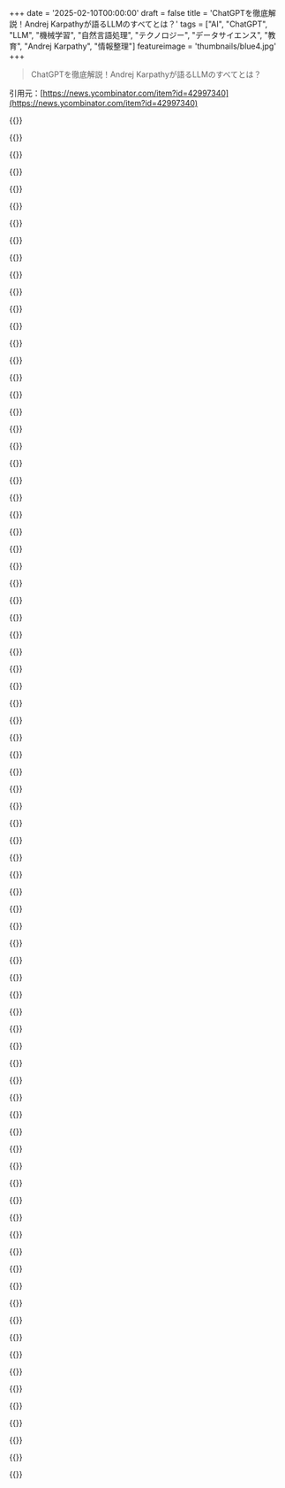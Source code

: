 +++
date = '2025-02-10T00:00:00'
draft = false
title = 'ChatGPTを徹底解説！Andrej Karpathyが語るLLMのすべてとは？'
tags = ["AI", "ChatGPT", "LLM", "機械学習", "自然言語処理", "テクノロジー", "データサイエンス", "教育", "Andrej Karpathy", "情報整理"]
featureimage = 'thumbnails/blue4.jpg'
+++

> ChatGPTを徹底解説！Andrej Karpathyが語るLLMのすべてとは？

引用元：[https://news.ycombinator.com/item?id=42997340](https://news.ycombinator.com/item?id=42997340)

{{<matomeQuote body="あの動画の元の議論はどこでできるかな？今ちょうど動画を見てて半分くらいなんだけど、いくつか気になることがあるんだ。1つ目は数学とLLMについて。AndrejがLLMに与えた問いが計算系のもので、基本的なトークン予測の能力とは少し違うと思う。基本的な能力を示すプロンプトについて更多く知りたい。2つ目はメタ的な問題。LLMが他のLLMのトレーニングデータを作るという状況についてもっと知りたい。トレーニングや評価にLLMを使うことの限界について話してみたいな。" userName="albert_e" createdAt="2025-02-10T08:38:56" color="#ff33a1">}}

{{<matomeQuote body="1つ目の数学についてだけど、動画内でLLMが多くのトピックに関する専門的な知識を持っているのに、単純な数学には弱いと言ってた。多くの人はLLMを人間のように考えると思ってるけど、実際には計算能力が乏しい。数学の問題が単一の正解になりがちだから、LLMの限界を示す良い例だし、これで他の領域でも理解が進むと思う。" userName="WA" createdAt="2025-02-10T10:18:46" color="#ff5c5c">}}

{{<matomeQuote body="確かに、時刻を求めてもその答えが変とかよくあった。うまくいく時とそうでない時があって、再び疑念を持つのが難しいんだよね。" userName="Kye" createdAt="2025-02-10T17:05:34" color="">}}

{{<matomeQuote body="Andrej Karpathyは自分のウェブサイトにディスコードのリンクがあるよ。個人的には参加してないけど、結構アクティブみたい。" userName="SerCe" createdAt="2025-02-10T09:26:12" color="">}}

{{<matomeQuote body="たとえば2+2みたいな問題の解法には一つのアプローチしかないんだ。けどLLMはカウントが下手だから、2+2は彼らにとっては計算的な問題じゃない。これはパターンマッチングや言語の推論として扱われるんだ。" userName="2-3-7-43-1807" createdAt="2025-02-10T12:28:27" color="">}}

{{<matomeQuote body="LLMがカウント下手なのは、テキストでは誰も数えないから。実際には頭の中で数えてるのに、それがトレーニングデータにないからだと思う。" userName="FeepingCreature" createdAt="2025-02-10T12:40:30" color="">}}

{{<matomeQuote body="この結果は、オンラインに豊富にあるキンダーガーテン用の「掛け算表」が影響してるのかな？大体12倍とか13倍くらいまでのがテキストとして存在するし。" userName="albert_e" createdAt="2025-02-13T11:23:10" color="">}}

{{<matomeQuote body="ただのトレーニング素材だけの問題じゃなくて、トークンの数を厳密に把握することも影響する。1+1+1+1のためのトークンと1+1+1+1+1のためのトークンを別々に持たなきゃいけないし。" userName="2-3-7-43-1807" createdAt="2025-02-10T14:05:40" color="">}}

{{<matomeQuote body="内部表現は多次元ベクトルで、4096次元の典型的なQ4では、宇宙のすべての粒子に名前を付けられて、他の目的のために4000次元以上が残っている。" userName="lostmsu" createdAt="2025-02-10T17:11:59" color="">}}

{{<matomeQuote body="その意見は正当じゃないと思う。" userName="2-3-7-43-1807" createdAt="2025-02-10T17:16:08" color="">}}

{{<matomeQuote body="ポイント1については後の動画で詳しく説明してるよ。特に計算するタイミングやモデルが自分で計算せずにツールを使う場合についても話してるし。あとポイント2については後半でRLや（シミュレーションされた）RLHFについて触れていて、モデル同士がフィードバックループを形成する過程やそれによる問題も説明してるよ。" userName="fenomas" createdAt="2025-02-10T13:39:45" color="">}}

{{<matomeQuote body="LLMを使って他のLLMを訓練・評価する際の制限や危険性についてもっと知りたいな。極端な例として、‘inbred LLMs’に関する論文があるよ。" userName="m11a" createdAt="2025-02-10T10:45:06" color="">}}

{{<matomeQuote body="LLMを使って他のLLMを訓練・評価する場合、エントロピーが増加するって話だね（増加すると情報が減る）。これはまるで、人がMPegを別のロスのある圧縮で再圧縮した結果みたいになるんだ。たまにネット上でその結果が見られることがあるよ。" userName="p0w3n3d" createdAt="2025-02-10T13:20:26" color="">}}

{{<matomeQuote body="Metaのハルシネーションに対するアプローチは考えにくいけど面白いね。彼らは基本的に、トレーニングデータのスニペットを抽出して、そのことについての事実に基づく質問をLlama 3で生成し、答えを作成し、その答えを元のデータと照らし合わせて評価してるんだ。不正確な場合、モデルにその不正確な反応を認識させるよう訓練するよ。" userName="thomasahle" createdAt="2025-02-10T11:52:51" color="#ff5c5c">}}

{{<matomeQuote body="こういうアプローチは後から見ると当然に思えるけど、間違った答えを見つけたときにモデルに正しい答えを教えるのがMLエンジニアの自然な傾向なのは間違いないよ。ただ、LLMの答えの空間は無限で制約がないから、どんな努力も完璧にはならず、常に不確実性への対処が必要になるよね。" userName="2-3-7-43-1807" createdAt="2025-02-10T12:25:24" color="">}}

{{<matomeQuote body="Karpathyのビデオでのポイントは、モデルは自分の知識の範囲を良く理解してる必要があるってことだよね。古いモデルはその理解を使わずに、自信満々に全ての質問に答えてたのが問題だったんだ。" userName="fenomas" createdAt="2025-02-10T13:27:15" color="">}}

{{<matomeQuote body="私は彼の意見には賛成しないし、モデルがすでに理解しているというのも正確ではないと思う。確かに不確実性に関連する活性化コンステレーションがあるけど、実際に不確実性を表現する反応を引き出すためにそれを訓練しなきゃいけないから、理解しているとは言えないね。" userName="2-3-7-43-1807" createdAt="2025-02-10T14:08:57" color="">}}

{{<matomeQuote body="あなたが何に反対してるのかわからないな。私はKarpathyが大体1:31:00あたりで不確実性を示す特定のニューロンが点灯する話をしていることを要約しているんだ。OpenAIがChatGPTを“Orson Kovacs”が有名じゃないことを知ってるように訓練したとは思えないけど、彼らはそれが分からないことをどう表現するかを訓練したし、結果は出ていると思うんだ。" userName="fenomas" createdAt="2025-02-10T14:32:26" color="">}}

{{<matomeQuote body="俺も最初の文を誤解したかも。" userName="2-3-7-43-1807" createdAt="2025-02-10T14:46:22" color="">}}

{{<matomeQuote body="うーん、読み返してみたら俺も最初の投稿を誤解したかもしれない。もしそうならごめん！" userName="fenomas" createdAt="2025-02-10T14:59:16" color="">}}

{{<matomeQuote body="機械が間違えるのは設定ミスか壊れてるからだと思うけど、学習する機械が間違えるのはその学習がパターンをカバーできてないからだよね。でも機械学習のエンジニアが最初からそれに気づくのは難しいんじゃないかな。学習にはリズム的なものがあって、成長の過程を理解するのが大事だと思う。" userName="implmntatio" createdAt="2025-02-10T12:24:56" color="">}}

{{<matomeQuote body="Andrejの動画は面白いけど、RLの部分がちょっと曖昧なんだよね。正しい答えをどうやってトレーニングするの？ 理由をトレースして教師あり学習のようにするのか、それともスコアを計算してロス関数として使うのか。それに、LLMが正しい答えを生成できないかもしれない問題はどうするの？" userName="quantumspandex" createdAt="2025-02-10T12:40:28" color="">}}

{{<matomeQuote body="自分の理解では、LLMのRLではモデルが正しい答えを出す質問を使って、正しい反応を強化しながら進化させていくんだよね。AlphaGoのトレーニングと似てて、勝つ方法を進化させるってわけ。" userName="fenomas" createdAt="2025-02-10T13:02:46" color="#ff5c5c">}}

{{<matomeQuote body="AlphaGoは自動化されたプロセスに見えるけど、LLMの場合はすでに能力のあるモデルが必要で、問題選びも大事だと思うから結構な手間がかかるな。" userName="quantumspandex" createdAt="2025-02-10T13:13:30" color="">}}

{{<matomeQuote body="そう、LLMのためにはちゃんとしたモデルと質問が必要だよね。AlphaGoとの比較はプロセスが似てるってことが重要で、人間のラベラーが通った道をただ模倣してるわけじゃないんだよね。" userName="fenomas" createdAt="2025-02-10T13:32:17" color="">}}

{{<matomeQuote body="RLリワードにGRPOを使った詳細についてのリンクだよ。" userName="mtkd" createdAt="2025-02-10T12:59:22" color="">}}

{{<matomeQuote body="ありがとう！" userName="quantumspandex" createdAt="2025-02-10T13:09:13" color="">}}

{{<matomeQuote body="こちらのリンクね。" userName="epr" createdAt="2025-02-10T12:59:38" color="">}}

{{<matomeQuote body="見てみるね。ありがとう！" userName="quantumspandex" createdAt="2025-02-10T13:09:24" color="">}}

{{<matomeQuote body="元の動画の53分あたりで、LLMの引用がどれだけ正確かを示してた。ビッグテックが著作権侵害じゃないと裁判所を納得させた理由が気になるな。もし自分がDisneyキャラを描くモデルを訓練したら、すぐに訴えられそう。" userName="p0w3n3d" createdAt="2025-02-10T13:16:15" color="">}}

{{<matomeQuote body="彼は基本モデルから推測してるけど、それは結構能力があって、自分のトレーニングデータをそのまま出すみたい。ChatGPTみたいなインストラクトサービスでは、出すのはファインチューニングデータの方が多いはずで、たいていは提供元のものだし秘密にされてると思うよ。" userName="fenomas" createdAt="2025-02-10T14:01:40" color="#ff5733">}}

{{<matomeQuote body="LLMを損失圧縮と捉えるなら、推測時は圧縮データを解凍するみたいなもんで、その瞬間に問題が起きるってことかもね。" userName="p0w3n3d" createdAt="2025-02-10T17:38:07" color="">}}

{{<matomeQuote body="今、連邦データがAI企業に流出してるけど、彼らがそのデータでモデルを訓練した場合、法律はどうやって彼らに'学習をやめろ'と言うんだろう。コピーを消せって裁判所が言うけど、元データはまだ残るし。" userName="sambull" createdAt="2025-02-10T13:20:57" color="">}}

{{<matomeQuote body="まだ訴訟中だと思うよ。" userName="avbanks" createdAt="2025-02-10T13:20:02" color="">}}

{{<matomeQuote body="モデルが’完全に’オープンソースになるには、モデルそのものと実行方法だけじゃなくて、データや訓練に使うプログラムも必要だよ。" userName="dzogchen" createdAt="2025-02-10T07:46:15" color="">}}

{{<matomeQuote body="企業が自分たちのLLMに使った著作権のある100TBのコンテンツをただ配布するのは合理的なの？" userName="a2128" createdAt="2025-02-10T08:13:04" color="">}}

{{<matomeQuote body="配布はしないけど、具体的にリストアップしてリンクするのはありじゃない？モデルの同じコピーは作れないけど、訓練方法や詳細がオープンなら、使われた訓練素材のリストがあればいいと思う。" userName="TeMPOraL" createdAt="2025-02-10T10:55:52" color="#38d3d3">}}

{{<matomeQuote body="それを期待するのは難しいけど、Metaは一応そんなことをしたみたいだね。" userName="atq2119" createdAt="2025-02-10T09:36:18" color="">}}

{{<matomeQuote body="実際、彼らは15Tトークンを使ったと言われるデータセットをHFに上げてるよ。ただし、明らかな理由でラベルはついてないけど。" userName="moffkalast" createdAt="2025-02-10T10:18:07" color="">}}

{{<matomeQuote body="RL-only（SFTなし）のアプローチはその問題を解消するかも。問題セットは西洋の全体を遍歴するより小さくて機械的に作れると思う。" userName="anotherhue" createdAt="2025-02-10T08:15:29" color="">}}

{{<matomeQuote body="ファイル名、サイズ、ソース、チェックサムがあるリファレンスファイルはOSIの定義に含まれるの？" userName="prisenco" createdAt="2025-02-10T08:40:45" color="">}}

{{<matomeQuote body="オープンソースモデルがSOTA性能を主張するなら、そのトレーニングデータからの情報漏洩を確認できるはずだよね。" userName="puapuapuq" createdAt="2025-02-10T08:34:16" color="">}}

{{<matomeQuote body="それは間違ってるよ。要求を満たすためにトレーニングデータを全部提供する必要はない。実際のOpen Source AI DefinitionやFAQを読むことをお勧めするよ。" userName="HumanOstrich" createdAt="2025-02-10T08:48:07" color="#ff33a1">}}

{{<matomeQuote body="FYI、彼らのオープンソースAI定義は物議を醸したけど、企業の影響が大きかったから驚きではないよ。広いコミュニティが適切なオープンソース定義を決めるまで、無視した方がいい。" userName="Salgat" createdAt="2025-02-10T10:11:17" color="">}}

{{<matomeQuote body="新しい定義が必要だね。" userName="amelius" createdAt="2025-02-10T08:54:07" color="">}}

{{<matomeQuote body=">モデルとそれを動かすための方法だけじゃなくて、データやトレーニングに使うプログラムも必要だよ。モデル自体がアーキテクチャを示すことが全てなんだよ。" userName="2-3-7-43-1807" createdAt="2025-02-10T12:33:34" color="">}}

{{<matomeQuote body="残念ながら、OSAI定義ではトレーニングデータが利用可能である必要はない。悲しいよね。" userName="rettichschnidi" createdAt="2025-02-10T08:10:39" color="">}}

{{<matomeQuote body="そうだよね。まだ理解できないんだけど、モデルの重みデータと実行環境があれば、閉じたソースの実行ファイルと何が違うのか分からない。みんななんでこれをオープンソースって呼ぶの？" userName="szundi" createdAt="2025-02-10T07:55:16" color="">}}

{{<matomeQuote body="通常、ソースコードやビルドファイルにアクセスしないと、従来のコードを自分のニーズに合わせるのは難しいからだよ。LLMではモデルの重みや実行環境、許可のあるライセンスがあれば微調整や拡張ができる。もちろん、詳細なモデルリリースペーパーやトレーニングコード、トレーニングデータがあるとベストだけど。MetaやDeepseekがもたらした貢献も軽視しすぎだと思うよ。" userName="PeterStuer" createdAt="2025-02-10T08:15:13" color="#ff5c5c">}}

{{<matomeQuote body="これは純度を争うためじゃなくて、明確性を求めてるんだ。MetaやDeepseekが焼き留めたモデルやホワイトペーパーを出しているなら、それ自体はいいと思う。ただ、ソースがオープンでないのに“オープンソース”って呼ぶべきじゃないよ。" userName="GeneralMayhem" createdAt="2025-02-10T09:20:56" color="#ff5c5c">}}

{{<matomeQuote body="オープンソースって定義によるよね。オープンソースライセンスでコードが公開されるのがオープンソースだと思ってたけど、他の人はライセンスに関係なくソースが公開されてればオープンソースって言ってるみたい。 obfuscateしたコードをオープンソースライセンスで出すのはオープンソースなのかな？それに近い感じでモデルの重みをオープンソースライセンスで出してると思うな。" userName="doix" createdAt="2025-02-10T11:42:39" color="">}}

{{<matomeQuote body="オブファスケートされたコードをオープンソースライセンスで出したらオープンソースとは言えないな。オープンソースってのは編集用の形で公開されるべきだし、単なるバイナリをオープンにしたからってソースが開かれたことにはならないと思う。" userName="GeneralMayhem" createdAt="2025-02-10T15:44:39" color="#ff5733">}}

{{<matomeQuote body="実際、微調整できるからってとこがあると思うけど、バイナリの場合も可能だよね。ゲームなんかではその傾向が強いと思う。実体験ではMLでも似たような感じかな。APIは弄ることができないソフトウェアに近いかな。いつものことだけど、LLMの分野ではハードルが低く感じるな。" userName="fhd2" createdAt="2025-02-10T08:12:49" color="">}}

{{<matomeQuote body="たくさんの設定項目があるプロプライエタリプログラムはオープンソースってこと？" userName="darkwater" createdAt="2025-02-10T09:32:22" color="">}}

{{<matomeQuote body="ローカルで実行可能なプロプライエタリプログラムもオープンソースAIって呼ぶなら、おかしな気がする。結局、それは「SaaSじゃない」ってだけで、他のソフトウェアとは違う定義が出来上がってるよね。" userName="fhd2" createdAt="2025-02-10T13:46:24" color="">}}

{{<matomeQuote body="オープンソースって資産が不明瞭なライセンスが絡むとややこしいよね。Jedi Knight 2なんかもソースコードは出てても、そのアセット（モデルやテクスチャ、音声）が必要だから実行は難しいし、そのアセットの合法性も不明瞭。MLMのトレーニングデータを公開することも法的に難しいし、今も裁判がもめてるところ。" userName="sigmoid10" createdAt="2025-02-10T08:16:20" color="#785bff">}}

{{<matomeQuote body="ゲームの例で言うと、オープンソースはあくまでソフトウェアであって、アセットは別物だよね。Dolphinなんかもプログラムはオープンだけど、データはオープンじゃない。ソースコードにアクセスできるのは価値があるけど、オープンソースモデルとは呼ぶならデータ取得やクリーニングの部分も含めるべきだと思う。" userName="GeneralMayhem" createdAt="2025-02-10T09:17:06" color="#38d3d3">}}

{{<matomeQuote body="オープンソースがオープンアセットじゃないっていうなら、今更それを変える必要はなくない？トレーニングデータも資産だから、アプリを動かすのに必要ないけど、オープンLLMはそのゲームよりもオープンだと思うはず。" userName="sigmoid10" createdAt="2025-02-13T08:46:58" color="">}}

{{<matomeQuote body="でもトレーニングデータはオープンじゃないからね。オープンソースがオープンアセットでもないのは同意だけど、トレーニングデータもコードもオープンじゃないのがポイントだよ。" userName="GeneralMayhem" createdAt="2025-02-14T04:48:27" color="">}}

{{<matomeQuote body="モデルのトレーニングに使ったツール（ビルドスクリプト）はオープンソースにできるんじゃない？" userName="amelius" createdAt="2025-02-10T10:21:47" color="">}}

{{<matomeQuote body="オープンソースって言葉が流行りもあって、メディアはプレスリリースをそのまま繰り返してるだけだよ。実際にモデルを扱ってる人たちは、時々例外もあるけど、ほとんどの場合はオープンウェイトって呼んでる。例えばOLMoみたいにデータセットやトレーニングスクリプトを公開してるのが本当にオープンソースだね。" userName="moffkalast" createdAt="2025-02-10T10:12:02" color="">}}

{{<matomeQuote body="Metaがそう呼んで他の人たちもそうしたいってことで、みんなその名前に従ってるだけだと思うよ。" userName="benterix" createdAt="2025-02-10T08:42:21" color="">}}

{{<matomeQuote body="Metaがリークされた直後にラッマって名前をつけたから、それが定着したんじゃないかな。AI業界ではライセンスについてあんまり気にしないし。" userName="dartos" createdAt="2025-02-10T11:26:03" color="">}}

{{<matomeQuote body="LLMsについてたくさんの記事を読んできたけど、どうして他のモデルはSOTAに勝てなかったのか常に気になるんだよね。このモデルのアーキテクチャがどういう過程で進化してきたのか知りたい。" userName="est" createdAt="2025-02-10T09:11:23" color="">}}

{{<matomeQuote body="単純に言うと、注意ベースのモデルの安定性が非注意ベースのモデルよりも勝ってるから。GoogleがMHA自己注意を捨てたのは大きなアイデアだったのに、OpenAIはFeedForward注意モデルに基づいて帝国を築いた。これは他の方法と比べて生成が超安定。" userName="rob_c" createdAt="2025-02-10T10:48:15" color="#ff5c5c">}}

{{<matomeQuote body="多分、誰も本当の理由はわからないんだと思う。うまくいくものを使って、その中で小さな変化を試してるって感じ。まるで錬金術みたいだよ。" userName="amelius" createdAt="2025-02-10T10:31:11" color="">}}

{{<matomeQuote body="他のモデルは効果的なスキップ接続が少なかったり、入力から出力まで多くの情報を通さなかったから。過去のモデルは情報に制限があったり精度が低かったからね。" userName="rob_c" createdAt="2025-02-10T10:53:07" color="">}}

{{<matomeQuote body="モデルのトレーニングに関する非公開の研究がたくさんあるよ。データのクリーニングや合成データを作るのが秘訣なんだ。TinyStoriesやPhi-X、最近の数学的推論の小データ研究はその例。" userName="alecco" createdAt="2025-02-10T11:03:45" color="">}}

{{<matomeQuote body="大きなテキストコーパスの統計情報を理解するために膨大な努力が注がれているよ。選ばれた情報源からより少ない言語入力でトレーニングの質を保つ方法が示されたから、特に注目されてる。" userName="rob_c" createdAt="2025-02-10T11:10:08" color="#ff5c5c">}}

{{<matomeQuote body="“SOTAでない他のモデル”って具体的に何を指してるの？" userName="2-3-7-43-1807" createdAt="2025-02-10T12:35:05" color="">}}

{{<matomeQuote body="昔、言語モデルの歴史は文法構築から始まり、n-gramモデルに発展したんだ。でもRNNは古い文脈を忘れがちで、LSTMがその問題を解決したけど、さらなる課題があった。それが注目メカニズムを使ったことで改善されたけど、LSTMの非効率さに苦しんで、それがTransformerの発明につながったんだ。言語は実際には並行処理できるってのが鍵で、これがTransformerの基礎になった。モデルの予測性能や知能の成長は驚きで、GPT-1からGPT-3の研究を振り返ると、その能力に気づくよ。大きな理由は、トレーニングの効率と、予期せぬ学習能力の高さだと思う。" userName="HarHarVeryFunny" createdAt="2025-02-10T18:58:23" color="#ff5c5c">}}

{{<matomeQuote body="DeepSeekが結局何なのか、特に$5MとChatGPTの> $1Bの違いがよくわからん。何をしたのか、何をしなかったのか知りたい。" userName="khazhoux" createdAt="2025-02-10T09:12:50" color="">}}

{{<matomeQuote body="ZviのニュースレターにDeepSeekについての詳細があるみたいだよ。ここをチェックしてみて。" userName="fredoliveira" createdAt="2025-02-10T10:08:22" color="">}}

{{<matomeQuote body="これはDiana Hu（YCのGP）からのリンクだよ。興味があれば見てみて！" userName="uncomplexity_" createdAt="2025-02-10T10:03:02" color="">}}

{{<matomeQuote body="LLMに注目が集まるのは残念。他のAI、数学やタンパク質折りたたみ、物理データを解析するAIとの比較が少なすぎる。" userName="sylware" createdAt="2025-02-10T12:00:26" color="">}}

{{<matomeQuote body="今日、いいスレッド見たよ！リンクをチェックしてみて。" userName="miletus" createdAt="2025-02-10T09:37:44" color="">}}

{{<matomeQuote body="これは本当に素晴らしい講義の良い要約だね。元の講義を追うかどうか悩んでる。" userName="bluelightning2k" createdAt="2025-02-10T08:25:46" color="">}}

{{<matomeQuote body="彼のCでのLLCがコースのための踏み台だったのは残念だな。" userName="9999_points" createdAt="2025-02-10T13:15:42" color="">}}

{{<matomeQuote body="動画は見てないけど、TL;DRのトークン化について知りたかった。" userName="wolfhumble" createdAt="2025-02-10T12:14:08" color="">}}

{{<matomeQuote body="ハードウェアの問題についてもっと議論してほしい。シリコンと生物学的なスイッチとの違いがあまり注目されていないと思う。" userName="EncomLab" createdAt="2025-02-10T11:39:12" color="">}}


